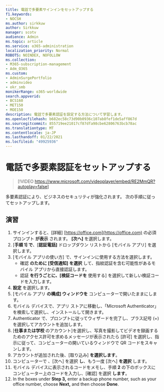```yaml
---
title: 電話で多要素サインインをセットアップする
f1.keywords:
- NOCSH
ms.author: sirkkuw
author: Sirkkuw
manager: scotv
audience: Admin
ms.topic: article
ms.service: o365-administration
localization_priority: Normal
ROBOTS: NOINDEX, NOFOLLOW
ms.collection:
- M365-subscription-management
- Adm_O365
ms.custom:
- AdminSurgePortfolio
- adminvideo
- okr_smb
monikerRange: o365-worldwide
search.appverid:
- BCS160
- MET150
- MOE150
description: 電話で多要素認証を設定する方法について学習します。
ms.openlocfilehash: b682ec58c73d90b0936c107ab8fef1de5aff867d
ms.sourcegitcommit: 855719ee21017cf87dfa98cbe62806763bcb78ac
ms.translationtype: MT
ms.contentlocale: ja-JP
ms.lasthandoff: 01/22/2021
ms.locfileid: "49925936"
---
```

# <a name="set-up-multi-factor-authentication-on-your-phone"></a>電話で多要素認証をセットアップする

> [!VIDEO https://www.microsoft.com/videoplayer/embed/RE2MmQR?autoplay=false]

多要素認証により、ビジネスのセキュリティが強化されます。 次の手順に従ってセットアップします。

## <a name="try-it"></a>演習

1. サインインすると、[詳細] [https://office.com](https://office.com) の必須プロンプト **が表示** されます。 **[次へ]** を選択します。
1. [**手順 1] で**、[**認証電話]** ドロップダウン リストから [モバイル アプリ] を選択します。 
1. [モバイル アプリの使い方] で、サインインに使用する方法を選択します。
    - 確認 **のために [受信通知] を選択** して、指紋認証を含む可能性があるモバイル アプリから直接認証します。
    - 認証 **を行うごとに、[検証コードを** 使用する] を選択して新しい検証コードを入力します。
1. **設定** を選択します。
1. [モバイル アプリ **の構成] ウィンドウを** コンピューターで開いたままにします。
1. モバイル デバイスで、アプリ ストアに移動し、「Microsoft Authenticator」を検索して選択し、インストールして開きます。
1. Authenticator で、プロンプトに従ってウィザードを完了し、プラス記号 (+) を選択してアカウントを追加します。
1. [**仕事または学校** のアカウント]を選択し、写真を撮影してビデオを録画するためのアクセス許可を求めるメッセージが表示されたら [許可] を選択し、指示に従って、コンピューターの開いているウィンドウで QR コードをスキャンします。
1. アカウントが追加された後、[取り込み] **を選択します**。
1. コンピューターで 、[次へ] を選択 **し**、もう一度 [次へ] **を選択** します。
1. モバイル デバイスに表示されるコードをメモし、手順 **2** の下のボックスにコンピューター上のコードを入力し、[確認] を選択 **します**。
1. In the boxes under **Step 3,** enter a backup phone number, such as your office number, choose **Next,** and then choose **Done**.